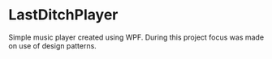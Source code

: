 # LastDitchPlayer
Simple music player created using WPF. During this project focus was made on use of design patterns.
